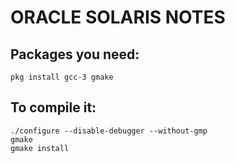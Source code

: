 ORACLE SOLARIS NOTES
====================

Packages you need:
------------------
```
pkg install gcc-3 gmake
```

To compile it:
--------------
```
./configure --disable-debugger --without-gmp
gmake
gmake install
```
